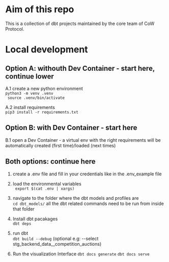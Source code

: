 # Aim of this repo
This is a collection of dbt projects maintained by the core team of CoW Protocol.

# Local development

## Option A: withouth Dev Container - start here, continue lower
A.1 create a new python environment  
    ``` python3 -m venv .venv ```  
    ``` source .venv/bin/activate```

A.2 install requirements  
    ```pip3 install -r requirements.txt```

## Option B: with Dev Container - start here
B.1 open a Dev Container - a virtual env with the right requirements will be automatically created (first time)/loaded (next times)

## Both options: continue here
1. create a .env file and fill in your credentials like in the .env_example file  

2. load the environmental variables  
   ``` export $(cat .env | xargs)```

3. navigate to the folder where the dbt models and profiles are  
    ```cd dbt_models/```
    all the dbt related commands need to be run from inside that folder

4. Install dbt pacakages  
    ```dbt deps```
    
5. run dbt   
   ``` dbt build --debug ``` (optional e.g: --select stg_backend_data__competition_auctions)

6. Run the visualization Interface
   ``` dbt docs generate ```
   ``` dbt docs serve ```
   
